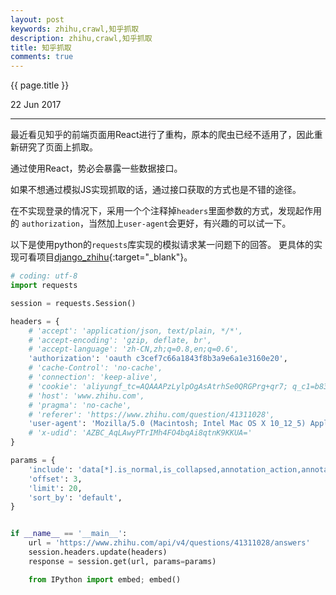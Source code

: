 ```yaml
---
layout: post
keywords: zhihu,crawl,知乎抓取
description: zhihu,crawl,知乎抓取
title: 知乎抓取
comments: true
---
```


{{ page.title }}
<p class="meta">22 Jun 2017</p>
<hr>

最近看见知乎的前端页面用React进行了重构，原本的爬虫已经不适用了，因此重新研究了页面上抓取。

通过使用React，势必会暴露一些数据接口。

如果不想通过模拟JS实现抓取的话，通过接口获取的方式也是不错的途径。

在不实现登录的情况下，采用一个个注释掉```headers```里面参数的方式，发现起作用的 ```authorization```，当然加上```user-agent```会更好，有兴趣的可以试一下。

以下是使用python的```requests```库实现的模拟请求某一问题下的回答。
更具体的实现可看项目[django_zhihu](https://github.com/night1008/django_zhihu){:target="_blank"}。

```python
# coding: utf-8
import requests

session = requests.Session()

headers = {
    # 'accept': 'application/json, text/plain, */*',
    # 'accept-encoding': 'gzip, deflate, br',
    # 'accept-language': 'zh-CN,zh;q=0.8,en;q=0.6',
    'authorization': 'oauth c3cef7c66a1843f8b3a9e6a1e3160e20',
    # 'cache-Control': 'no-cache',
    # 'connection': 'keep-alive',
    # 'cookie': 'aliyungf_tc=AQAAAPzLylpOgAsAtrhSe0QRGPrg+qr7; q_c1=b831d63b6abc49d7955d6c121a8ef9ba|1499176180000|1499176180000; q_c1=1b7b689a0d504a4c84fa7039f060e3bd|1499176180000|1499176180000; _zap=285b6297-25e8-422d-9e0e-bce6e1bbf168; d_c0="AZBC_AqLAwyPTrIMh4FO4bqAi8qtnK9KKUA=|1499176206"; r_cap_id="NjU3NmQ1OWVjZmI1NGYxYmFmOGIzOTY0YjQzMjdiZWM=|1499177015|3ad30fd3a3d4c609dc19bdc8ece83a742ff2fc6b"; cap_id="OTE5NmZjODU0MzdlNDYxYjg5Mzg5ZmUyZTk1NWNjNWY=|1499177015|8f093b983b1e59cb226688c98674aaf4b8777772"; l_cap_id="MzNkM2FiN2MyMjcxNGQxMmJlOGMzOTJkYzA4ZGMzNDE=|1499177015|704e1469a1fa9d8485fc8bddd36b92e670efa75a"; __utma=51854390.744475019.1499177017.1499177017.1499177017.1; __utmc=51854390; __utmz=51854390.1499177017.1.1.utmcsr=zhihu.com|utmccn=(referral)|utmcmd=referral|utmcct=/question/41311028; __utmv=51854390.000--|3=entry_date=20170704=1; _xsrf=a43da795-91dc-4eea-ab3e-e4a2b90962ea',
    # 'host': 'www.zhihu.com',
    # 'pragma': 'no-cache',
    # 'referer': 'https://www.zhihu.com/question/41311028',
    'user-agent': 'Mozilla/5.0 (Macintosh; Intel Mac OS X 10_12_5) AppleWebKit/537.36 (KHTML, like Gecko) Chrome/59.0.3071.104 Safari/537.36',
    # 'x-udid': 'AZBC_AqLAwyPTrIMh4FO4bqAi8qtnK9KKUA='
}

params = {
    'include': 'data[*].is_normal,is_collapsed,annotation_action,annotation_detail,collapse_reason,is_sticky,collapsed_by,suggest_edit,comment_count,can_comment,content,editable_content,voteup_count,reshipment_settings,comment_permission,mark_infos,created_time,updated_time,review_info,relationship.is_authorized,is_author,voting,is_thanked,is_nothelp,upvoted_followees;data[*].author.follower_count,badge[?(type=best_answerer)].topics',
    'offset': 3,
    'limit': 20,
    'sort_by': 'default',
}


if __name__ == '__main__':
    url = 'https://www.zhihu.com/api/v4/questions/41311028/answers'
    session.headers.update(headers)
    response = session.get(url, params=params)

    from IPython import embed; embed()
```